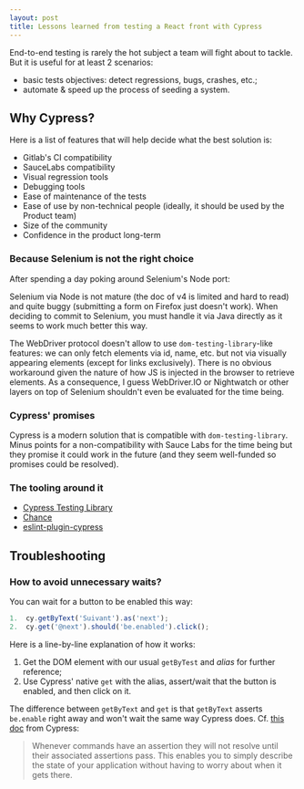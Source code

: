 ```yaml
---
layout: post
title: Lessons learned from testing a React front with Cypress
---
```


End-to-end testing is rarely the hot subject a team will fight about to tackle.
But it is useful for at least 2 scenarios:

- basic tests objectives: detect regressions, bugs, crashes, etc.;
- automate & speed up the process of seeding a system.

## Why Cypress?

Here is a list of features that will help decide what the best solution is:

- Gitlab's CI compatibility
- SauceLabs compatibility
- Visual regression tools
- Debugging tools
- Ease of maintenance of the tests
- Ease of use by non-technical people (ideally, it should be used by the Product
  team)
- Size of the community
- Confidence in the product long-term

### Because Selenium is not the right choice

After spending a day poking around Selenium's Node port:

Selenium via Node is not mature (the doc of v4 is limited and hard to read) and
quite buggy (submitting a form on Firefox just doesn't work). When deciding to
commit to Selenium, you must handle it via Java directly as it seems to work
much better this way.

The WebDriver protocol doesn't allow to use `dom-testing-library`-like features:
we can only fetch elements via id, name, etc. but not via visually appearing
elements (except for links exclusively). There is no obvious workaround given
the nature of how JS is injected in the browser to retrieve elements. As a
consequence, I guess WebDriver.IO or Nightwatch or other layers on top of
Selenium shouldn't even be evaluated for the time being.

### Cypress' promises

Cypress is a modern solution that is compatible with `dom-testing-library`.
Minus points for a non-compatibility with Sauce Labs for the time being but they
promise it could work in the future (and they seem well-funded so promises could
be resolved).

### The tooling around it

- [Cypress Testing Library](https://testing-library.com/docs/cypress-testing-library/intro)
- [Chance](https://chancejs.com)
- [eslint-plugin-cypress](https://github.com/cypress-io/eslint-plugin-cypress)

## Troubleshooting

### How to avoid unnecessary waits?

You can wait for a button to be enabled this way:

```js
1.  cy.getByText('Suivant').as('next');
2.  cy.get('@next').should('be.enabled').click();
```

Here is a line-by-line explanation of how it works:

1. Get the DOM element with our usual `getByTest` and _alias_ for further
   reference;
1. Use Cypress' native `get` with the alias, assert/wait that the button is
   enabled, and then click on it.

The difference between `getByText` and `get` is that `getByText` asserts
`be.enable` right away and won't wait the same way Cypress does. Cf.
[this doc](https://docs.cypress.io/guides/references/best-practices.html#Unnecessary-wait-for-cy-get)
from Cypress:

> Whenever commands have an assertion they will not resolve until their
> associated assertions pass. This enables you to simply describe the state of
> your application without having to worry about when it gets there.

